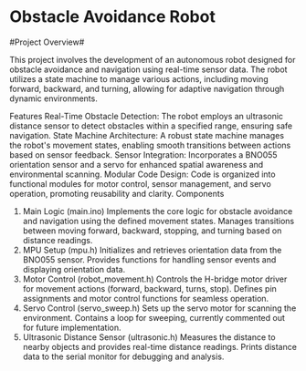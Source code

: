 # Obstacle Avoidance Robot #


#Project Overview#

This project involves the development of an autonomous robot designed for obstacle avoidance and navigation using real-time sensor data. The robot utilizes a state machine to manage various actions, including moving forward, backward, and turning, allowing for adaptive navigation through dynamic environments.

Features
Real-Time Obstacle Detection: The robot employs an ultrasonic distance sensor to detect obstacles within a specified range, ensuring safe navigation.
State Machine Architecture: A robust state machine manages the robot's movement states, enabling smooth transitions between actions based on sensor feedback.
Sensor Integration: Incorporates a BNO055 orientation sensor and a servo for enhanced spatial awareness and environmental scanning.
Modular Code Design: Code is organized into functional modules for motor control, sensor management, and servo operation, promoting reusability and clarity.
Components
1. Main Logic (main.ino)
Implements the core logic for obstacle avoidance and navigation using the defined movement states.
Manages transitions between moving forward, backward, stopping, and turning based on distance readings.
2. MPU Setup (mpu.h)
Initializes and retrieves orientation data from the BNO055 sensor.
Provides functions for handling sensor events and displaying orientation data.
3. Motor Control (robot_movement.h)
Controls the H-bridge motor driver for movement actions (forward, backward, turns, stop).
Defines pin assignments and motor control functions for seamless operation.
4. Servo Control (servo_sweep.h)
Sets up the servo motor for scanning the environment.
Contains a loop for sweeping, currently commented out for future implementation.
5. Ultrasonic Distance Sensor (ultrasonic.h)
Measures the distance to nearby objects and provides real-time distance readings.
Prints distance data to the serial monitor for debugging and analysis.
